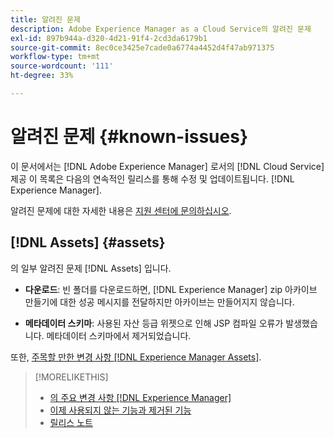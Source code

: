 ```yaml
---
title: 알려진 문제
description: Adobe Experience Manager as a Cloud Service의 알려진 문제
exl-id: 897b944a-d320-4d21-91f4-2cd3da6179b1
source-git-commit: 8ec0ce3425e7cade0a6774a4452d4f47ab971375
workflow-type: tm+mt
source-wordcount: '111'
ht-degree: 33%

---
```


# 알려진 문제 {#known-issues}

이 문서에서는 [!DNL Adobe Experience Manager] 로서의 [!DNL Cloud Service] 제공 이 목록은 다음의 연속적인 릴리스를 통해 수정 및 업데이트됩니다. [!DNL Experience Manager].

알려진 문제에 대한 자세한 내용은 [지원 센터에 문의하십시오](https://experienceleague.adobe.com/?lang=en&amp;support-solution=Experience+Manager#support).

<!-- 
## Platform {#platform}

## Sites {#sites}
-->

## [!DNL Assets] {#assets}

<!-- Jira label: assets-cloud-known-issues -->

의 일부 알려진 문제 [!DNL Assets] 입니다.

* **다운로드**: 빈 폴더를 다운로드하면, [!DNL Experience Manager] zip 아카이브 만들기에 대한 성공 메시지를 전달하지만 아카이브는 만들어지지 않습니다.

* **메타데이터 스키마**: 사용된 자산 등급 위젯으로 인해 JSP 컴파일 오류가 발생했습니다. 메타데이터 스키마에서 제거되었습니다. <!-- CQ-4282865, CQ-4284633 -->

또한, [주목할 만한 변경 사항 [!DNL Experience Manager Assets]](/help/assets/assets-cloud-changes.md).

<!-- This content was added at GA. Not sure if we should continue to have this commitment about upcoming features/enh. in the docs. Commenting it for now.

### Upcoming Assets capabilities {#upcoming-assets-capabilities}

A few capabilities of Adobe Experience Manager Assets that depend on foundation capabilities, which are not yet available in the Experience Manager as a Cloud Service deployment architecture, are expected to be enabled at a later stage:

* Capabilities not enabled at this stage due to dependency on Commerce Integration Framework APIs:
  * Photoshoot workflow models.
  * Product information tab in the asset properties user interface is not populated.

* Capabilities not enabled at this stage due to dependency on InDesign Server integration:
  * Asset Templates and Asset Catalogs.
  * Multi-page preview of Adobe InDesign files.
-->

>[!MORELIKETHIS]
>
>* [의 주요 변경 사항 [!DNL Experience Manager]](aem-cloud-changes.md)
>* [이제 사용되지 않는 기능과 제거된 기능](deprecated-removed-features.md)
>* [릴리스 노트](home.md)

